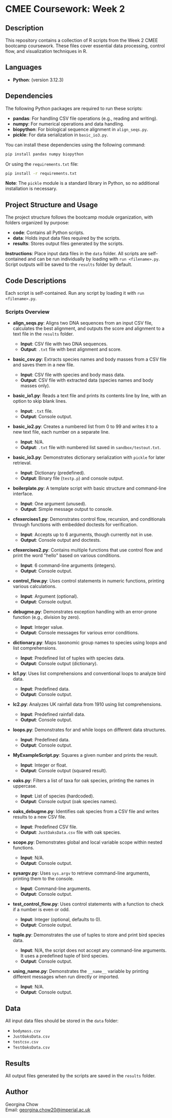 # CMEE Coursework: Week 2

## Description
This repository contains a collection of R scripts from the Week 2 CMEE bootcamp coursework. These files cover essential data processing, control flow, and visualization techniques in R.

## Languages
- **Python**: (version 3.12.3) 

## Dependencies
The following Python packages are required to run these scripts:

- **pandas**: For handling CSV file operations (e.g., reading and writing).
- **numpy**: For numerical operations and data handling.
- **biopython**: For biological sequence alignment in `align_seqs.py`.
- **pickle**: For data serialization in `basic_io3.py`.

You can install these dependencies using the following command:
```bash
pip install pandas numpy biopython
```
Or using the `requirements.txt` file:
```bash 
pip install -r requirements.txt
```

**Note**: The `pickle` module is a standard library in Python, so no additional installation is necessary.

## Project Structure and Usage
The project structure follows the bootcamp module organization, with folders organized by purpose:

- **code**: Contains all Python scripts.
- **data**: Holds input data files required by the scripts.
- **results**: Stores output files generated by the scripts.

**Instructions**: Place input data files in the `data` folder. All scripts are self-contained and can be run individually by loading with `run <filename>.py`. Script outputs will be saved to the `results` folder by default.

## Code Descriptions
Each script is self-contained. Run any script by loading it with `run <filename>.py`.

### Scripts Overview

- **align_seqs.py**: Aligns two DNA sequences from an input CSV file, calculates the best alignment, and outputs the score and alignment to a text file in the `results` folder.
  - **Input**: CSV file with two DNA sequences.
  - **Output**: `.txt` file with best alignment and score.
  
- **basic_csv.py**: Extracts species names and body masses from a CSV file and saves them in a new file.
  - **Input**: CSV file with species and body mass data.
  - **Output**: CSV file with extracted data (species names and body masses only).
  
- **basic_io1.py**: Reads a text file and prints its contents line by line, with an option to skip blank lines.
  - **Input**: `.txt` file.
  - **Output**: Console output.

- **basic_io2.py**: Creates a numbered list from 0 to 99 and writes it to a new text file, each number on a separate line.
  - **Input**: N/A.
  - **Output**: `.txt` file with numbered list saved in `sandbox/testout.txt`.

- **basic_io3.py**: Demonstrates dictionary serialization with `pickle` for later retrieval.
  - **Input**: Dictionary (predefined).
  - **Output**: Binary file (`testp.p`) and console output.

- **boilerplate.py**: A template script with basic structure and command-line interface.
  - **Input**: One argument (unused).
  - **Output**: Simple message output to console.

- **cfexercises1.py**: Demonstrates control flow, recursion, and conditionals through functions with embedded doctests for verification.
  - **Input**: Accepts up to 6 arguments, though currently not in use.
  - **Output**: Console output and doctests.

- **cfexercises2.py**: Contains multiple functions that use control flow and print the word "hello" based on various conditions.
  - **Input**: 6 command-line arguments (integers).
  - **Output**: Console output.

- **control_flow.py**: Uses control statements in numeric functions, printing various calculations.
  - **Input**: Argument (optional).
  - **Output**: Console output.

- **debugme.py**: Demonstrates exception handling with an error-prone function (e.g., division by zero).
  - **Input**: Integer value.
  - **Output**: Console messages for various error conditions.

- **dictionary.py**: Maps taxonomic group names to species using loops and list comprehensions.
  - **Input**: Predefined list of tuples with species data.
  - **Output**: Console output (dictionary).

- **lc1.py**: Uses list comprehensions and conventional loops to analyze bird data.
  - **Input**: Predefined data.
  - **Output**: Console output.

- **lc2.py**: Analyzes UK rainfall data from 1910 using list comprehensions.
  - **Input**: Predefined rainfall data.
  - **Output**: Console output.

- **loops.py**: Demonstrates for and while loops on different data structures.
  - **Input**: Predefined data.
  - **Output**: Console output.

- **MyExampleScript.py**: Squares a given number and prints the result.
  - **Input**: Integer or float.
  - **Output**: Console output (squared result).

- **oaks.py**: Filters a list of taxa for oak species, printing the names in uppercase.
  - **Input**: List of species (hardcoded).
  - **Output**: Console output (oak species names).

- **oaks_debugme.py**: Identifies oak species from a CSV file and writes results to a new CSV file.
  - **Input**: Predefined CSV file.
  - **Output**: `JustOaksData.csv` file with oak species.

- **scope.py**: Demonstrates global and local variable scope within nested functions.
  - **Input**: N/A.
  - **Output**: Console output.

- **sysargv.py**: Uses `sys.argv` to retrieve command-line arguments, printing them to the console.
  - **Input**: Command-line arguments.
  - **Output**: Console output.

- **test_control_flow.py**: Uses control statements with a function to check if a number is even or odd.
  - **Input**: Integer (optional, defaults to 0).
  - **Output**: Console output.

- **tuple.py**: Demonstrates the use of tuples to store and print bird species data.
  - **Input**: N/A, the script does not accept any command-line arguments. It uses a predefined tuple of bird species.
  - **Output**: Console output.

- **using_name.py**: Demonstrates the `__name__` variable by printing different messages when run directly or imported.
  - **Input**: N/A.
  - **Output**: Console output.

## Data
All input data files should be stored in the `data` folder:
- `bodymass.csv`
- `JustOaksData.csv`
- `testcsv.csv`
- `TestOaksData.csv`

## Results
All output files generated by the scripts are saved in the `results` folder.

## Author
Georgina Chow  
Email: [georgina.chow20@imperial.ac.uk](mailto:georgina.chow20@imperial.ac.uk)

